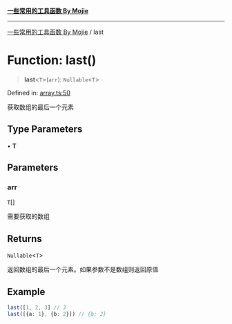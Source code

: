 [**一些常用的工具函数 By Mojie**](../README.md)

***

[一些常用的工具函数 By Mojie](../globals.md) / last

# Function: last()

> **last**\<`T`\>(`arr`): `Nullable`\<`T`\>

Defined in: [array.ts:50](https://github.com/mojiefong/utils/blob/835f9f080ca618c45c936acaa9a99d1df0257c97/src/array.ts#L50)

获取数组的最后一个元素

## Type Parameters

• **T**

## Parameters

### arr

`T`[]

需要获取的数组

## Returns

`Nullable`\<`T`\>

返回数组的最后一个元素。如果参数不是数组则返回原值

## Example

``` typescript
last([1, 2, 3] // 3
last([{a: 1}, {b: 2}]) // {b: 2}
```
